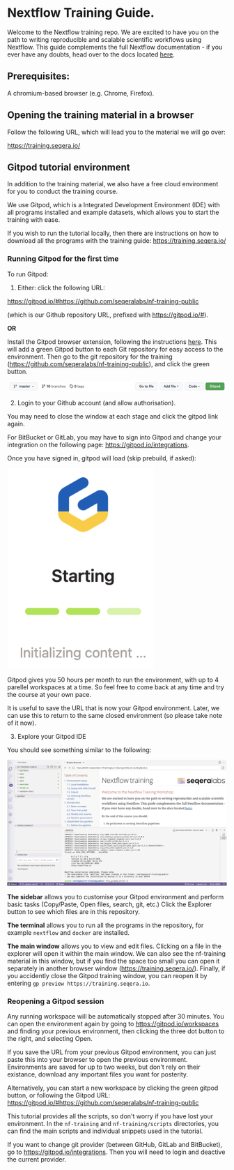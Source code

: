 # Nextflow Training Guide. 

Welcome to the Nextflow training repo. We are excited to have you on the path to writing reproducible and scalable scientific workflows using Nextflow. This guide complements the full Nextflow documentation - if you ever have any doubts, head over to the docs located [here](https://www.nextflow.io/docs/latest/).

## Prerequisites:

A chromium-based browser (e.g. Chrome, Firefox).

## Opening the training material in a browser

Follow the following URL, which will lead you to the material we will go over:

https://training.seqera.io/

## Gitpod tutorial environment

In addition to the training material, we also have a free cloud environment for you to conduct the training course.

We use Gitpod, which is a Integrated Development Environment (IDE) with all programs installed and example datasets, which allows you to start the training with ease. 

If you wish to run the tutorial locally, then there are instructions on how to download all the programs with the training guide: https://training.seqera.io/

### Running Gitpod for the first time

To run Gitpod:

1. Either: click the following URL:

https://gitpod.io/#https://github.com/seqeralabs/nf-training-public

(which is our Github repository URL, prefixed with https://gitpod.io/#).

**OR**

Install the Gitpod browser extension, following the instructions [here](https://www.gitpod.io/docs/browser-extension). This will add a green Gitpod button to each Git repository for easy access to the environment. Then go to the git repository for the training (https://github.com/seqeralabs/nf-training-public), and click the green button.

![PNG](/asciidocs/img/gitpodbutton.png)

2. Login to your Github account (and allow authorisation). 

You may need to close the window at each stage and click the gitpod link again. 

For BitBucket or GitLab, you may have to sign into Gitpod and change your integration on the following page: https://gitpod.io/integrations. 

Once you have signed in, gitpod will load (skip prebuild, if asked):

![PNG](/asciidocs/img/gitpod.png)

Gitpod gives you 50 hours per month to run the environment, with up to 4 parellel workspaces at a time. So feel free to come back at any time and try the course at your own pace.

It is useful to save the URL that is now your Gitpod environment. Later, we can use this to return to the same closed environment (so please take note of it now).

3. Explore your Gitpod IDE

You should see something similar to the following:

![PNG](/asciidocs/img/gitpod.welcome.png)

**The sidebar** allows you to customise your Gitpod environment and perform basic tasks (Copy/Paste, Open files, search, git, etc.) Click the Explorer button to see which files are in this repository.

**The terminal** allows you to run all the programs in the repository, for example `nextflow` and `docker` are installed. 

**The main window** allows you to view and edit files. Clicking on a file in the explorer will open it within the main window. We can also see the nf-training material in this window, but if you find the space too small you can open it separately in another browser window (https://training.seqera.io/). Finally, if you accidently close the Gitpod training window, you can reopen it by entering `gp preview https://training.seqera.io`.

### Reopening a Gitpod session

Any running workspace will be automatically stopped after 30 minutes. You can open the environment again by going to https://gitpod.io/workspaces and finding your previous environment, then clicking the three dot button to the right, and selecting Open. 

If you save the URL from your previous Gitpod environment, you can just paste this into your browser to open the previous environment. Environments are saved for up to two weeks, but don't rely on their existance, download any important files you want for posterity.

Alternatively, you can start a new workspace by clicking the green gitpod button, or following the Gitpod URL: 
https://gitpod.io/#https://github.com/seqeralabs/nf-training-public

This tutorial provides all the scripts, so don't worry if you have lost your environment. In the `nf-training` and `nf-training/scripts` directories, you can find the main scripts and individual snippets used in the tutorial.

If you want to change git provider (between GitHub, GitLab and BitBucket), go to https://gitpod.io/integrations. Then you will need to login and deactive the current provider.
